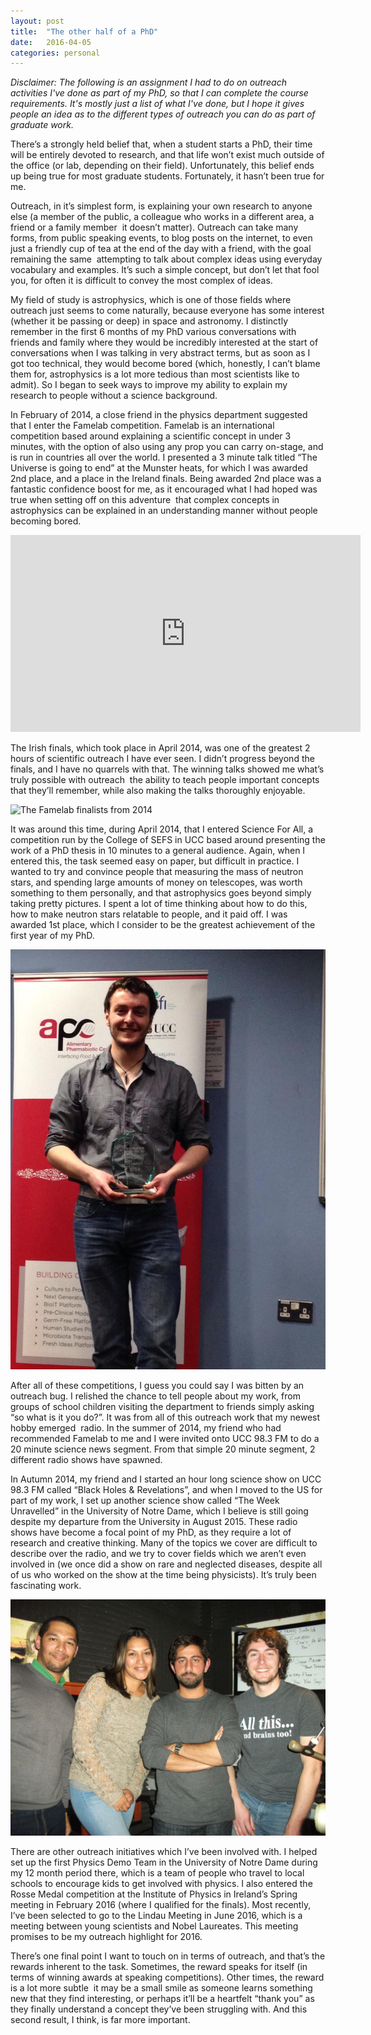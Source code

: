 ```yaml
---
layout: post
title:  "The other half of a PhD"
date:   2016-04-05
categories: personal
---
```


*Disclaimer: The following is an assignment I had to do on outreach activities I've done as part of my PhD, so that I can complete the course requirements. It's mostly just a list of what I've done, but I hope it gives people an idea as to the different types of outreach you can do as part of graduate work.*

There’s a strongly held belief that, when a student starts a PhD, their time will be entirely 
devoted to research, and that life won’t exist much outside of the office (or lab, depending on 
their field). Unfortunately, this belief ends up being true for most graduate students. 
Fortunately, it hasn’t been true for me. 
 
Outreach, in it’s simplest form, is explaining your own research to anyone else (a member of 
the public, a colleague who works in a different area, a friend or a family member ­ it doesn’t 
matter). Outreach can take many forms, from public speaking events, to blog posts on the 
internet, to even just a friendly cup of tea at the end of the day with a friend, with the goal 
remaining the same ­ attempting to talk about complex ideas using everyday vocabulary and 
examples. It’s such a simple concept, but don’t let that fool you, for often it is difficult to 
convey the most complex of ideas. 
 
My field of study is astrophysics, which is one of those fields where outreach just seems to 
come naturally, because everyone has some interest (whether it be passing or deep) in 
space and astronomy. I distinctly remember in the first 6 months of my PhD various 
conversations with friends and family where they would be incredibly interested at the start 
of conversations when I was talking in very abstract terms, but as soon as I got too technical, 
they would become bored (which, honestly, I can’t blame them for, astrophysics is a lot more 
tedious than most scientists like to admit). So I began to seek ways to improve my ability to 
explain my research to people without a science background. 
 
In February of 2014, a close friend in the physics department suggested that I enter the 
Famelab competition. Famelab is an international competition based around explaining a 
scientific concept in under 3 minutes, with the option of also using any prop you can carry 
on-stage, and is run in countries all over the world. I presented a 3 minute talk titled “The 
Universe is going to end” at the Munster heats, for which I was awarded 2nd place, and a 
place in the Ireland finals. Being awarded 2nd place was a fantastic confidence boost for me, 
as it encouraged what I had hoped was true when setting off on this adventure ­ that 
complex concepts in astrophysics can be explained in an understanding manner without 
people becoming bored.

<iframe width="560" height="315" src="https://www.youtube.com/embed/tUdZcPS5lF4" frameborder="0" allowfullscreen></iframe>
 
The Irish finals, which took place in April 2014, was one of the greatest 2 hours of scientific 
outreach I have ever seen. I didn’t progress beyond the finals, and I have no quarrels with 
that. The winning talks showed me what’s truly possible with outreach ­ the ability to teach 
people important concepts that they’ll remember, while also making the talks thoroughly 
enjoyable.

![The Famelab finalists from 2014](/assets/famelab_masterclass.jpg)
 
It was around this time, during April 2014, that I entered Science For All, a competition run 
by the College of SEFS in UCC based around presenting the work of a PhD thesis in 10 
minutes to a general audience. Again, when I entered this, the task seemed easy on paper, 
but difficult in practice. I wanted to try and convince people that measuring the mass of 
neutron stars, and spending large amounts of money on telescopes, was worth something to 
them personally, and that astrophysics goes beyond simply taking pretty pictures. I spent a lot of time thinking about how to do this, how to make neutron stars relatable to people, and 
it paid off. I was awarded 1st place, which I consider to be the greatest achievement of the 
first year of my PhD. 

![Being awarded 1st place in Science For All](/assets/Science_For_All.jpg)
 
After all of these competitions, I guess you could say I was bitten by an outreach bug. I 
relished the chance to tell people about my work, from groups of school children visiting the 
department to friends simply asking “so what is it you do?”. It was from all of this outreach 
work that my newest hobby emerged ­ radio. In the summer of 2014, my friend who had 
recommended Famelab to me and I were invited onto UCC 98.3 FM to do a 20 minute 
science news segment. From that simple 20 minute segment, 2 different radio shows have 
spawned. 
 
In  Autumn 2014, my friend and I started an hour long science show on UCC 98.3 FM called 
“Black Holes & Revelations”, and when I moved to the US for part of my work, I set up 
another science show called “The Week Unravelled” in the University of Notre Dame, which I 
believe is still going despite my departure from the University in August 2015. These radio 
shows have become a focal point of my PhD, as they require a lot of research and creative 
thinking. Many of the topics we cover are difficult to describe over the radio, and we try to 
cover fields which we aren’t even involved in (we once did a show on rare and neglected 
diseases, despite all of us who worked on the show at the time being physicists). It’s truly 
been fascinating work.

![The team behind "The Week Unravelled": Maceo Williams, Erica Gonzalez, Gary Uppal and myself](/assets/Week_Unraveled.jpg) 
 
There are other outreach initiatives which I’ve been involved with. I helped set up the first 
Physics Demo Team in the University of Notre Dame during my 12 month period there, 
which is a team of people who travel to local schools to encourage kids to get involved with 
physics. I also entered the Rosse Medal competition at the Institute of Physics in Ireland’s 
Spring meeting in February 2016 (where I qualified for the finals). Most recently, I’ve been 
selected to go to the Lindau Meeting in June 2016, which is a meeting between young 
scientists and Nobel Laureates. This meeting promises to be my outreach highlight for 2016. 
 
There’s one final point I want to touch on in terms of outreach, and that’s the rewards 
inherent to the task. Sometimes, the reward speaks for itself (in terms of winning awards at 
speaking competitions). Other times, the reward is a lot more subtle ­ it may be a small smile 
as someone learns something new that they find interesting, or perhaps it’ll be a heartfelt 
“thank you” as they finally understand a concept they’ve been struggling with. And this 
second result, I think, is far more important.
